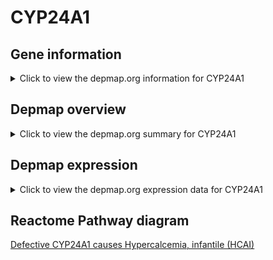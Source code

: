 <h1>CYP24A1</h1>

<h2>Gene information</h2>
<details>
  <summary>Click to view the depmap.org information for CYP24A1</summary>
  <iframe src="https://depmap.org/portal/gene/CYP24A1?tab=about" style="border:none;width:100%;height:800px"></iframe>
</details>

<h2>Depmap overview</h2>
<details>
  <summary>Click to view the depmap.org summary for CYP24A1</summary>
  <iframe src="https://depmap.org/portal/gene/CYP24A1?tab=overview" style="border:none;width:100%;height:800px"></iframe>
</details>

<h2>Depmap expression</h2>
<details>
  <summary>Click to view the depmap.org expression data for CYP24A1</summary>
  <iframe src="https://depmap.org/portal/gene/CYP24A1?tab=characterization" style="border:none;width:100%;height:800px"></iframe>
</details>



<h2>Reactome Pathway diagram</h2>
<a href="https://reactome.org/PathwayBrowser/#/R-HSA-5579010" target="_BLANK">Defective CYP24A1 causes Hypercalcemia, infantile (HCAI)</a>



